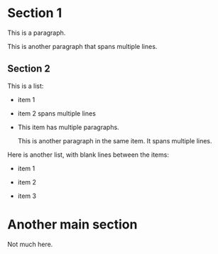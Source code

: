 Section 1
=========
This is a paragraph.

This is another paragraph
that spans multiple lines.

Section 2
---------
This is a list:

* item 1
* item 2
spans multiple lines
* This item has multiple paragraphs.

    This is another paragraph in the same item.
It spans multiple lines.

Here is another list, with blank lines between the items:

- item 1

- item 2

- item 3

Another main section
====================
Not much here.
